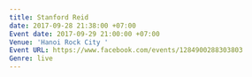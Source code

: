 ```yaml
---
title: Stanford Reid
date: 2017-09-28 21:38:00 +07:00
Event date: 2017-09-29 21:00:00 +07:00
Venue: 'Hanoi Rock City '
Event URL: https://www.facebook.com/events/1284900288303803
Genre: live
---
```


